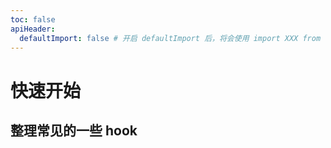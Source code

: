 ```yaml
---
toc: false
apiHeader:
  defaultImport: false # 开启 defaultImport 后，将会使用 import XXX from 'xxx'; 语法
---
```


# 快速开始

## 整理常见的一些 hook
